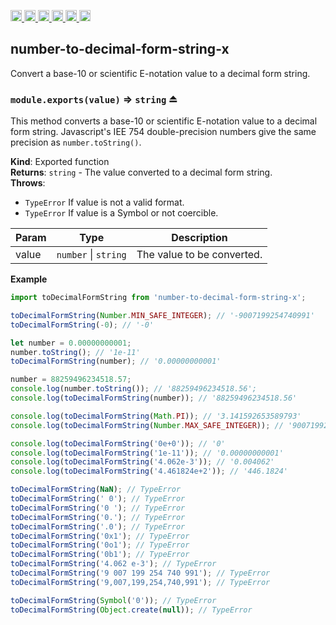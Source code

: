 <a
  href="https://travis-ci.org/Xotic750/number-to-decimal-form-string-x"
  title="Travis status">
<img
  src="https://travis-ci.org/Xotic750/number-to-decimal-form-string-x.svg?branch=master"
  alt="Travis status" height="18">
</a>
<a
  href="https://david-dm.org/Xotic750/number-to-decimal-form-string-x"
  title="Dependency status">
<img src="https://david-dm.org/Xotic750/number-to-decimal-form-string-x/status.svg"
  alt="Dependency status" height="18"/>
</a>
<a
  href="https://david-dm.org/Xotic750/number-to-decimal-form-string-x?type=dev"
  title="devDependency status">
<img src="https://david-dm.org/Xotic750/number-to-decimal-form-string-x/dev-status.svg"
  alt="devDependency status" height="18"/>
</a>
<a
  href="https://badge.fury.io/js/number-to-decimal-form-string-x"
  title="npm version">
<img src="https://badge.fury.io/js/number-to-decimal-form-string-x.svg"
  alt="npm version" height="18">
</a>
<a
  href="https://www.jsdelivr.com/package/npm/number-to-decimal-form-string-x"
  title="jsDelivr hits">
<img src="https://data.jsdelivr.com/v1/package/npm/number-to-decimal-form-string-x/badge?style=rounded"
  alt="jsDelivr hits" height="18">
</a>
<a
  href="https://bettercodehub.com/results/Xotic750/number-to-decimal-form-string-x"
  title="bettercodehub score">
<img src="https://bettercodehub.com/edge/badge/Xotic750/number-to-decimal-form-string-x?branch=master"
  alt="bettercodehub score" height="18">
</a>

<a name="module_number-to-decimal-form-string-x"></a>

## number-to-decimal-form-string-x

Convert a base-10 or scientific E-notation value to a decimal form string.

<a name="exp_module_number-to-decimal-form-string-x--module.exports"></a>

### `module.exports(value)` ⇒ <code>string</code> ⏏

This method converts a base-10 or scientific E-notation value to
a decimal form string. Javascript's IEE 754 double-precision numbers
give the same precision as `number.toString()`.

**Kind**: Exported function  
**Returns**: <code>string</code> - The value converted to a decimal form string.  
**Throws**:

- <code>TypeError</code> If value is not a valid format.
- <code>TypeError</code> If value is a Symbol or not coercible.

| Param | Type                                       | Description                |
| ----- | ------------------------------------------ | -------------------------- |
| value | <code>number</code> \| <code>string</code> | The value to be converted. |

**Example**

```js
import toDecimalFormString from 'number-to-decimal-form-string-x';

toDecimalFormString(Number.MIN_SAFE_INTEGER); // '-9007199254740991'
toDecimalFormString(-0); // '-0'

let number = 0.00000000001;
number.toString(); // '1e-11'
toDecimalFormString(number); // '0.00000000001'

number = 88259496234518.57;
console.log(number.toString()); // '88259496234518.56';
console.log(toDecimalFormString(number)); // '88259496234518.56'

console.log(toDecimalFormString(Math.PI)); // '3.141592653589793'
console.log(toDecimalFormString(Number.MAX_SAFE_INTEGER)); // '9007199254740991'

console.log(toDecimalFormString('0e+0')); // '0'
console.log(toDecimalFormString('1e-11')); // '0.00000000001'
console.log(toDecimalFormString('4.062e-3')); // '0.004062'
console.log(toDecimalFormString('4.461824e+2')); // '446.1824'

toDecimalFormString(NaN); // TypeError
toDecimalFormString(' 0'); // TypeError
toDecimalFormString('0 '); // TypeError
toDecimalFormString('0.'); // TypeError
toDecimalFormString('.0'); // TypeError
toDecimalFormString('0x1'); // TypeError
toDecimalFormString('0o1'); // TypeError
toDecimalFormString('0b1'); // TypeError
toDecimalFormString('4.062 e-3'); // TypeError
toDecimalFormString('9 007 199 254 740 991'); // TypeError
toDecimalFormString('9,007,199,254,740,991'); // TypeError

toDecimalFormString(Symbol('0')); // TypeError
toDecimalFormString(Object.create(null)); // TypeError
```
